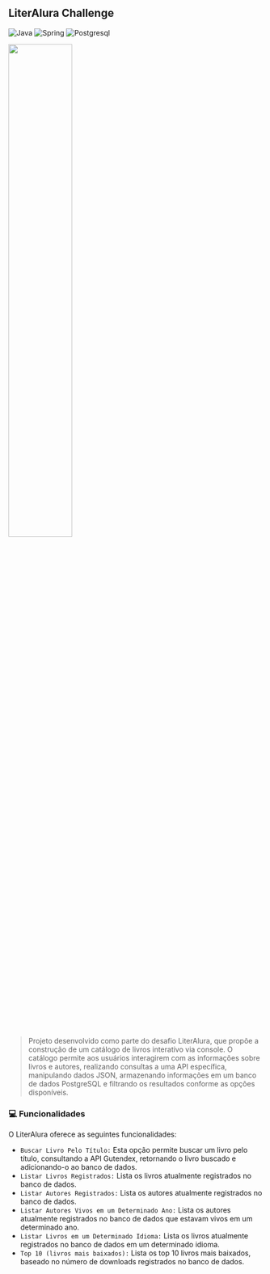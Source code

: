 ## LiterAlura Challenge 


![Java](https://img.shields.io/badge/Java-ED8B00?style=for-the-badge&logo=java&logoColor=white) ![Spring](https://img.shields.io/badge/Spring-6DB33F?style=for-the-badge&logo=spring&logoColor=white) ![Postgresql](https://img.shields.io/badge/PostgreSQL-316192?style=for-the-badge&logo=postgresql&logoColor=white)

[<img src="https://i.ytimg.com/vi/Hc79sDi3f0U/maxresdefault.jpg" width="50%">](https://www.youtube.com/watch?v=Hc79sDi3f0U "Now in Android: 55")


> Projeto desenvolvido como parte do desafio LiterAlura, que propõe a construção de um catálogo de livros interativo via console. 
O catálogo permite aos usuários interagirem com as informações sobre livros e autores, realizando consultas a uma API específica, manipulando dados JSON, armazenando informações em um banco de dados PostgreSQL e filtrando os resultados conforme as opções disponíveis.


### 💻 Funcionalidades

O LiterAlura oferece as seguintes funcionalidades:

- `Buscar Livro Pelo Título:` Esta opção permite buscar um livro pelo título, consultando a API Gutendex, retornando o livro buscado e adicionando-o ao banco de dados.
- `Listar Livros Registrados:` Lista os livros atualmente registrados no banco de dados.
- `Listar Autores Registrados:` Lista os autores atualmente registrados no banco de dados.
- `Listar Autores Vivos em um Determinado Ano:` Lista os autores atualmente registrados no banco de dados que estavam vivos em um determinado ano.
- `Listar Livros em um Determinado Idioma:` Lista os livros atualmente registrados no banco de dados em um determinado idioma.
- `Top 10 (livros mais baixados):` Lista os top 10 livros mais baixados, baseado no número de downloads registrados no banco de dados.

